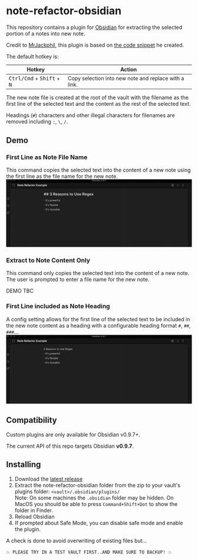 # note-refactor-obsidian

This repository contains a plugin for [Obsidian](https://obsidian.md/) for extracting the selected portion of a notes into new note. 

Credit to [MrJackphil](https://github.com/mrjackphil), this plugin is based on [the code snippet](https://forum.obsidian.md/t/code-snippet-extract-note/6698) he created.

The default hotkey is:

| Hotkey                                            | Action                                     |
| ------------------------------------------------- | ------------------------------------------ |
| <kbd>Ctrl/Cmd</kbd> + <kbd>Shift</kbd> + <kbd>N</kbd>                    | Copy selection into new note and replace with a link.                 |

The new note file is created at the root of the vault with the filename as the first line of the selected text and the content as the rest of the selected text.

Headings (`#`) characters and other illegal characters for filenames are removed including `:`, `\`, `/`.

## Demo

### First Line as Note File Name
This command copies the selected text into the content of a new note using the first line as the file name for the new note.
![first line file name demo](images/Note-Refactor-Demo-First-Line-as-File-Name.gif)

### Extract to Note Content Only
This command only copies the selected text into the content of a new note. The user is prompted to enter a file name for the new note.

DEMO TBC

### First Line included as Note Heading
A config setting allows for the first line of the selected text to be included in the new note content as a heading with a configurable heading format `#`, `##`, `###`... 
![note heading demo](images/Note-Refactor-Demo-Include-First-Line-as-Note-Heading.gif)



## Compatibility

Custom plugins are only available for Obsidian v0.9.7+.

The current API of this repo targets Obsidian **v0.9.7**. 

## Installing

1. Download the [latest release](https://github.com/lynchjames/note-refactor-obsidian/releases/latest)
1. Extract the note-refactor-obsidian folder from the zip to your vault's plugins folder: `<vault>/.obsidian/plugins/`  
Note: On some machines the `.obsidian` folder may be hidden. On MacOS you should be able to press `Command+Shift+Dot` to show the folder in Finder.
1. Reload Obsidian
1. If prompted about Safe Mode, you can disable safe mode and enable the plugin.

A check is done to avoid overwriting of existing files but...

    💥 PLEASE TRY IN A TEST VAULT FIRST..AND MAKE SURE TO BACKUP! 💥
